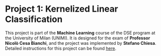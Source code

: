 # Project 1: Kernelized Linear Classification
This project is part of the **Machine Learning** course of the DSE program at the University of Milan (UNIMI). It is designed for the exam of **Professor Nicolò Cesa Bianchi**, and the project was implemented by **Stefano Chiesa**.
Detailed instructions for this project can be found [here](https://docs.google.com/document/d/e/2PACX-1vRqPpCck3za-e5j_LjxWOOQ5NYs5q2G3S7WCPshNxJP4XSLHLB6zoY5Wj2kIA7B-lWR9gd3mfQD9SoK/pub).
